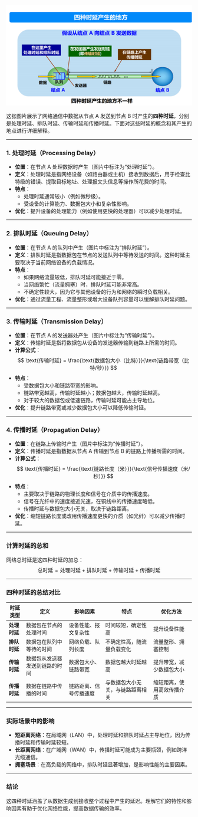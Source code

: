 ![alt text](image.png)


这张图片展示了网络通信中数据从节点 A 发送到节点 B 时产生的**四种时延**，分别是处理时延、排队时延、传输时延和传播时延。下面对这些时延的概念和其产生的地点进行详细解释。

---

### 1. **处理时延（Processing Delay）**
- **位置**：在节点 A 处理数据时产生（图片中标注为“处理时延”）。
- **定义**：处理时延是指网络设备（如路由器或主机）接收到数据后，用于检查比特级的错误、提取目标地址、处理报文头信息等操作所花费的时间。
- **特点**：
  - 处理时延通常较小（例如微秒级）。
  - 受设备的计算能力、数据包大小和复杂性影响。
- **优化**：提升设备的处理能力（例如使用更快的处理器）可以减少处理时延。

---

### 2. **排队时延（Queuing Delay）**
- **位置**：在节点 A 的队列中产生（图片中标注为“排队时延”）。
- **定义**：排队时延是指数据包在节点的发送队列中等待发送的时间。这种时延主要取决于当前网络设备的负载情况。
- **特点**：
  - 如果网络流量较低，排队时延可能接近于零。
  - 当网络繁忙（流量拥塞）时，排队时延可能非常高。
  - 不确定性较大，因为它与其他设备的行为和网络的瞬时负载相关。
- **优化**：通过流量工程、流量整形或增大设备队列容量可以缓解排队时延问题。

---

### 3. **传输时延（Transmission Delay）**
- **位置**：在节点 A 的发送器处产生（图片中标注为“传输时延”）。
- **定义**：传输时延是指将数据包从设备的发送器传输到链路上所需的时间。
- **计算公式**：
  $$
  \text{传输时延} = \frac{\text{数据包大小（比特）}}{\text{链路带宽（比特/秒）}}
  $$
- **特点**：
  - 受数据包大小和链路带宽的影响。
  - 链路带宽越高，传输时延越小；数据包越大，传输时延越高。
  - 对于较大的数据包或低速链路，传输时延可能占主导地位。
- **优化**：提升链路带宽或减少数据包大小可以降低传输时延。

---

### 4. **传播时延（Propagation Delay）**
- **位置**：在链路上传输时产生（图片中标注为“传播时延”）。
- **定义**：传播时延是指数据从节点 A 传输到节点 B 的链路上传播所需的时间。
- **计算公式**：
  $$
  \text{传播时延} = \frac{\text{链路长度（米）}}{\text{信号传播速度（米/秒）}}
  $$
- **特点**：
  - 主要取决于链路的物理长度和信号在介质中的传播速度。
  - 信号在光纤中的速度接近光速，在铜线中的传播速度略低。
  - 传播时延与数据包大小无关，取决于链路距离。
- **优化**：缩短链路长度或改用传播速度更快的介质（如光纤）可以减少传播时延。

---

### 计算时延的总和
网络总时延是这四种时延的加总：
$$
\text{总时延} = \text{处理时延} + \text{排队时延} + \text{传输时延} + \text{传播时延}
$$

---

### 四种时延的总结对比

| 时延类型     | 定义                                       | 影响因素                                | 特点                                  | 优化方法                       |
|--------------|--------------------------------------------|-----------------------------------------|---------------------------------------|--------------------------------|
| **处理时延** | 数据包在节点的处理时间                     | 设备性能、报文复杂性                    | 时间较短，确定性高                    | 提升设备性能                   |
| **排队时延** | 数据包在队列中等待的时间                   | 网络负载、队列长度                      | 不确定性高，随流量负载变化            | 流量整形、拥塞控制             |
| **传输时延** | 数据包从发送器发送到链路的时间             | 数据包大小、链路带宽                    | 数据包越大时延越高                    | 提升带宽，减少数据包大小       |
| **传播时延** | 数据在链路中传播的时间                     | 链路距离、信号传播速度                  | 与数据包大小无关，与链路距离相关      | 缩短距离，使用高效传播介质     |

---

### 实际场景中的影响
- **短距离网络**：在局域网（LAN）中，处理时延和排队时延占主导地位，因为传播时延和传输时延较短。
- **长距离网络**：在广域网（WAN）中，传播时延可能成为主要瓶颈，例如跨洋光缆通信。
- **拥塞场景**：在高负载的网络中，排队时延显著增加，是影响性能的主要因素。

---

### 结论
这四种时延涵盖了从数据生成到接收整个过程中产生的延迟。理解它们的特性和影响因素有助于优化网络性能，提高数据传输的效率。